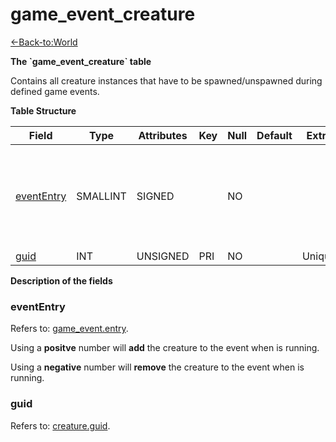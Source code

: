 # game_event_creature

[<-Back-to:World](database-world)

**The \`game_event_creature\` table**

Contains all creature instances that have to be spawned/unspawned during defined game events.

**Table Structure**

| Field                     | Type     | Attributes | Key | Null | Default | Extra  | Comment                                                             |
| ------------------------- | -------- | ---------- | --- | ---- | ------- | ------ | ------------------------------------------------------------------- |
| [eventEntry](#evententry) | SMALLINT | SIGNED     |     | NO   |         |        | Entry of the game event. Put negative entry to remove during event. |
| [guid](#guid)             | INT      | UNSIGNED   | PRI | NO   |         | Unique |                                                                     |

**Description of the fields**

### eventEntry

Refers to: [game_event.entry](#game_event.entry).

Using a **positve** number will **add** the creature to the event when is running.

Using a **negative** number will **remove** the creature to the event when is running.


### guid

Refers to: [creature.guid](#creature.guid).
